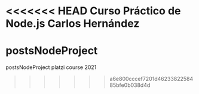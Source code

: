 <<<<<<< HEAD
Curso Práctico de Node.js
Carlos Hernández
=======
# postsNodeProject
postsNodeProject platzi course 2021
>>>>>>> a6e800cccef7201d4623382258485bfe0b038d4d
